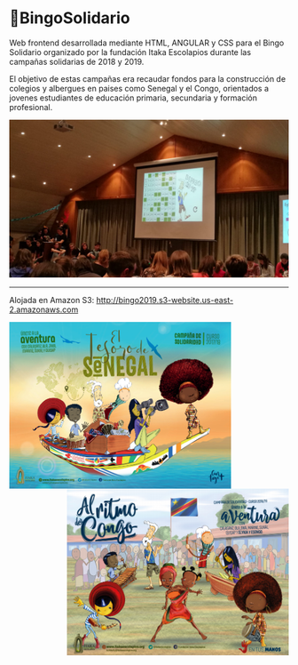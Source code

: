 # 🎰BingoSolidario

Web frontend desarrollada mediante HTML, ANGULAR y CSS para el Bingo Solidario organizado por la fundación Itaka Escolapios durante las campañas solidarias de 2018 y 2019.

El objetivo de estas campañas era recaudar fondos para la construcción de colegios y albergues en paises como Senegal y el Congo, orientados a jovenes estudiantes de educación primaria, secundaria y formación profesional.

<p align="center">
  <img src="https://github.com/serNAVARRO7/BingoSolidario/blob/master/fotoBingo.jpeg">
</p>

<hr />

Alojada en Amazon S3: http://bingo2019.s3-website.us-east-2.amazonaws.com

  <img align="left" height="300" width="400" src="https://github.com/serNAVARRO7/BingoSolidario/blob/master/cartelSenegal18.PNG">
<p align="right">
  <img height="300" width="400" src="https://github.com/serNAVARRO7/BingoSolidario/blob/master/cartelCongo19.PNG">
</p>

